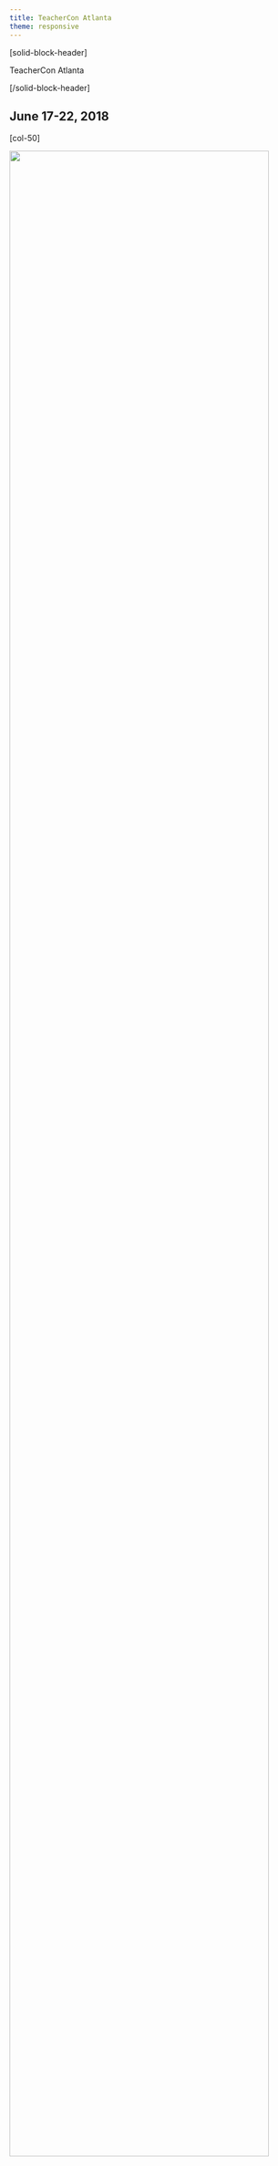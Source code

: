 ```yaml
---
title: TeacherCon Atlanta
theme: responsive
---
```

<a id="top"></a>

[solid-block-header]

TeacherCon Atlanta

[/solid-block-header]
## June 17-22, 2018

[col-50]

<p align="left"><img src="/images/ATL.jpg" width="95%"></p> 

[/col-50]

[col-50]

## **What is TeacherCon?**

TeacherCon is an intensive, hands-on, in-person workshop providing foundational experiences with computer science and the Code.org suite of tools. The five-day workshop is the primary capacity building experience for educators gearing up to teach their first year of CS Discoveries or CS Principles. 

Over the course of the week, you will join with hundreds of teachers from across the country to explore the curriculum and tools, consider and experiment with specific classroom management and teaching strategies, and build a local community with teachers who are also implementing Code.org courses.

[/col-50]

<div style="clear: both;"></div>

<hr/>

## **Travel, Hotel, and Conference Expense Information**

<details>
<summary>**Hotel Information**</summary>
  <p>
  <br>
TeacherCon accomodations as well as all conference sessions will take place at:

[Sheraton Atlanta Downtown](http://www.starwoodhotels.com/sheraton/property/photos/gallery.html?propertyID=1144)
<br> 165 Courtland Street NE
<br> Atlanta, GA 30303
  
</p>
</details>

<details>
<summary>**Should I book my own travel to TeacherCon?**</summary>
  <p>
  <br>
  **Please DO NOT make travel or lodging arrangements before we send you travel booking details.** You will receive an email from us approximately seven weeks ahead of your scheduled TeacherCon with detailed information about how to book your flight through our travel system, Egencia. 
  
We also have a room set aside for you at our conference hotel, so you don’t need to make a reservation.

</p>
</details>

<details>
<summary>**What if I choose to drive to TeacherCon?**</summary>
  <p>
  <br>
If you choose to drive to TeacherCon instead of fly, and are driving over 25 miles one-way, you will receive a $150 gift card to help cover the cost of mileage. **No additional reimbursements will be provided for driving**.
</p>
</details>

<details>
<summary>**Will I need additional transportation once I arrive at TeacherCon?**</summary>
  <p>
  <br>
You will not need to rent a vehicle while at TeacherCon since all conference sessions and meals will take place on site at the hotel. If your Regional Event is off-site, transportation options will be provided. If you are flying, you will need to arrange your own transportation to and from the airport (ex: SuperShuttle, ride share or taxi). Plan to pay for this upfront but we will provide you a gift card that will cover the cost once you arrive at the hotel. (see expenses covered for details, below).
</p>
</details>

<details>
<summary>**Can I share a ride from the airport to the hotel with fellow TeacherCon attendees?**</summary>
  <p>
  <br>
For privacy reasons, Code.org is not able to share attendee contact information, but you're welcome to meet up with each other at the airport and ride together to the hotel. If you'd like to share a ride, our suggestion is to join a group meeting every 30 minutes between 10 am and 4:30 pm at any of the rideshare pickup locations at ATL Hartsfield-Jackson (for more info, please visit http://www.atl.com/rideshare). Then order a taxi, Uber, or Lyft together. **Please note that Code.org staff will not be at the meeting location.** When you get to the pickup location, make sure to ask others nearby if they are part of TeacherCon.
</p> 
</details>

<details>
<summary>**What expenses are covered during TeacherCon?**</summary>
  <p>
  <br>
Code.org will pay for relevant travel, accommodation and meal expenses for your summer conference. 

**These include:**

* Flights to and from your assigned TeacherCon Location **OR** mileage gift card for attendees driving over 25 miles one-way.
* A room for you at the hotel -- No need to make a reservation, we have booked this for you!
* Catered breakfast, lunch, and snacks, Monday through Friday; dinner on Sunday and Wednesday

All participants will receive a $300 gift card upon their arrival to cover any additional expenses such as meals we do not provide, and other incidentals such as baggage fees, parking, taxis, public transportation, etc. No additional reimbursements will be provided to attendees or districts.
</p>
</details>

## **What to Bring**
<details>
  <summary>**What kinds of clothing should I pack?**</summary>
  <p>
  <br>
We encourage **business casual** attire during TeacherCon. All our conference sessions are indoors, and air conditioning is usually cool in hotels. We recommend that you bring layers if you get cold easily in air conditioned rooms. You can expect outside temperatures to be quite warm during the day. If you plan to venture outdoors during your free time, be sure to check the local forecast and plan accordingly!
</p>
</details>

<details>
<summary>**What devices will I need to bring?**</summary>
  <p>
  <br>
**Don't forget to bring your own laptop/Chromebook and charger, as well as any adapters.** If you’re bringing a school or district owned laptop/Chromebook, please make sure you have administrator permissions.

_At this time, our CS Discoveries and Principles courses are not optimized for tablets, so **we do not recommend bringing a tablet as your primary device** to this event._

Please note that Code.org will not have extra devices on hand for participants to borow.

</p>
</details>

## **Agenda**
<details>
  <summary>**Schedule for the Week**</summary>
  <p>
<p align="left"><img src="/images/teachercon-schedule.png" width="80%"></p>

</p>
</details>

<details>
<summary>**Will I have any free time?**</summary>
  <p>
  <br>
Of course! Sessions end each day at 4:30pm, which leaves plenty of time in the evenings to explore the area and spend time with the folks you meet throughout the day. In addition, we ask that you join our Sunday and Wednesday evening events, as these are important opportunities to connect with your fellow educators and build community. Otherwise, your evenings are free!
</p>
</details>

<details>
<summary>**What if I can't attend for the full week?**</summary>
  <p>
  <br>
We expect you to attend for the full conference. Make plans to be with us from Registration on Sunday afternoon through the Closing Ceremonies on Friday afternoon to ensure that you receive the full training experience. We would love to have local teachers join us for registration and the Kick-Off dinner on Sunday evening. If you are not able to attend the dinner on Sunday evening, please plan to join us Monday morning by 8:00am to have time to register before sessions begin at 8:30am. If you have any concerns, please let us know at
[teacher@code.org](mailto:teacher@code.org).
</p>
</details>

<a id="previous"></a>
## **Previous Email Updates**
This section will be updated as emails are sent for this event.

<a id="prework"></a>
## **Prework**
<details>
<summary>**CS Discoveries**</summary>
 <p>
 <br>
More information coming soon!
</details>

<details>
<summary>**CS Principles**</summary>
 <p>
 <br>
More information coming soon!
</details>

<a id="who"></a>
## **Who's Who at TeacherCon?**
<details>
<summary>**Code.org Staff**</summary>
 <p>
 <br>
More information coming soon!
</details>

<details>
<summary>**Session Lead Facilitators**</summary>
 <p>
 <br>
More information coming soon!
</details>

<details>
<summary>**Regional Partners**</summary>
 <p>
 <br>
More information coming soon!
</p>
</details>

## **Contact Us**
Check out our <a href="https://docs.google.com/document/d/1kyf-LMuqZx3Jne-q-Ce8MOaWJQm67VekO_kYKr9EFPQ/edit#, target="_blank">FAQ's!</a>

Still can't find what you're looking for? Email us at: [teacher@code.org](mailto:teacher@code.org). 


[**Back to the top**](#top)
<br/>

  
